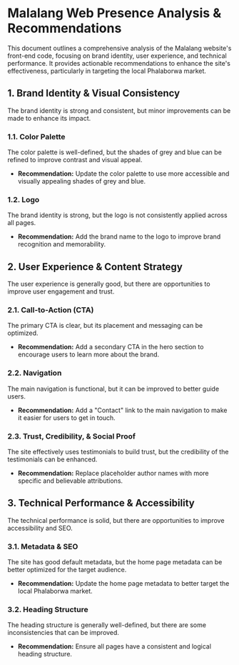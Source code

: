 # Malalang Web Presence Analysis & Recommendations

This document outlines a comprehensive analysis of the Malalang website's front-end code, focusing on brand identity, user experience, and technical performance. It provides actionable recommendations to enhance the site's effectiveness, particularly in targeting the local Phalaborwa market.

## 1. Brand Identity & Visual Consistency

The brand identity is strong and consistent, but minor improvements can be made to enhance its impact.

### 1.1. Color Palette

The color palette is well-defined, but the shades of grey and blue can be refined to improve contrast and visual appeal.

- **Recommendation:** Update the color palette to use more accessible and visually appealing shades of grey and blue.

### 1.2. Logo

The brand identity is strong, but the logo is not consistently applied across all pages.

- **Recommendation:** Add the brand name to the logo to improve brand recognition and memorability.

## 2. User Experience & Content Strategy

The user experience is generally good, but there are opportunities to improve user engagement and trust.

### 2.1. Call-to-Action (CTA)

The primary CTA is clear, but its placement and messaging can be optimized.

- **Recommendation:** Add a secondary CTA in the hero section to encourage users to learn more about the brand.

### 2.2. Navigation

The main navigation is functional, but it can be improved to better guide users.

- **Recommendation:** Add a "Contact" link to the main navigation to make it easier for users to get in touch.

### 2.3. Trust, Credibility, & Social Proof

The site effectively uses testimonials to build trust, but the credibility of the testimonials can be enhanced.

- **Recommendation:** Replace placeholder author names with more specific and believable attributions.

## 3. Technical Performance & Accessibility

The technical performance is solid, but there are opportunities to improve accessibility and SEO.

### 3.1. Metadata & SEO

The site has good default metadata, but the home page metadata can be better optimized for the target audience.

- **Recommendation:** Update the home page metadata to better target the local Phalaborwa market.

### 3.2. Heading Structure

The heading structure is generally well-defined, but there are some inconsistencies that can be improved.

- **Recommendation:** Ensure all pages have a consistent and logical heading structure.

